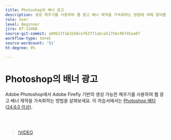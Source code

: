 ```yaml
---
title: Photoshop의 배너 광고
description: 생성 채우기를 사용하여 웹 광고 배너 제작을 가속화하는 방법에 대해 알아봅니다.
role: User
level: Beginner
jira: KT-13468
source-git-commit: a09b13fab3268cef63771abca51756c96f45aa07
workflow-type: tm+mt
source-wordcount: '51'
ht-degree: 0%

---
```


# Photoshop의 배너 광고

Adobe Photoshop에서 Adobe Firefly 기반의 생성 가능한 채우기를 사용하여 웹 광고 배너 제작을 가속화하는 방법을 살펴보세요. 이 자습서에서는 [Photoshop 베타(24.6.0 이상)](https://helpx.adobe.com/x-productkb/global/creative-cloud-beta.html).

<br> 

>[!VIDEO](https://video.tv.adobe.com/v/3420791?quality=12&learn=on&hidetitle=true)
